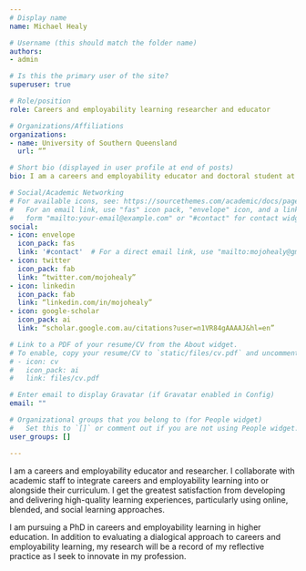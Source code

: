 ```yaml
---
# Display name
name: Michael Healy

# Username (this should match the folder name)
authors:
- admin

# Is this the primary user of the site?
superuser: true

# Role/position
role: Careers and employability learning researcher and educator

# Organizations/Affiliations
organizations:
- name: University of Southern Queensland
  url: “”

# Short bio (displayed in user profile at end of posts)
bio: I am a careers and employability educator and doctoral student at the University of Southern Queensland.  I am passionate about promoting transformational careers and employability learning, particularly using social cognitive, narrative, and dialogical methods.  

# Social/Academic Networking
# For available icons, see: https://sourcethemes.com/academic/docs/page-builder/#icons
#   For an email link, use "fas" icon pack, "envelope" icon, and a link in the
#   form "mailto:your-email@example.com" or "#contact" for contact widget.
social:
- icon: envelope
  icon_pack: fas
  link: '#contact'  # For a direct email link, use "mailto:mojohealy@gmail.com".
- icon: twitter
  icon_pack: fab
  link: “twitter.com/mojohealy”
- icon: linkedin
  icon_pack: fab
  link: “linkedin.com/in/mojohealy”
- icon: google-scholar
  icon_pack: ai
  link: “scholar.google.com.au/citations?user=n1VR84gAAAAJ&hl=en”

# Link to a PDF of your resume/CV from the About widget.
# To enable, copy your resume/CV to `static/files/cv.pdf` and uncomment the lines below.
# - icon: cv
#   icon_pack: ai
#   link: files/cv.pdf

# Enter email to display Gravatar (if Gravatar enabled in Config)
email: ""

# Organizational groups that you belong to (for People widget)
#   Set this to `[]` or comment out if you are not using People widget.
user_groups: []

---
```


I am a careers and employability educator and researcher. I collaborate with academic staff to integrate careers and employability learning into or alongside their curriculum. I get the greatest satisfaction from developing and delivering high-quality learning experiences, particularly using online, blended, and social learning approaches.

I am pursuing a PhD in careers and employability learning in higher education. In addition to evaluating a dialogical approach to careers and employability learning, my research will be a record of my reflective practice as I seek to innovate in my profession.